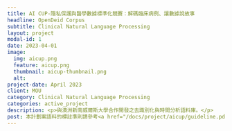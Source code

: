 ```yaml
---
title: AI CUP-隱私保護與醫學數據標準化競賽：解碼臨床病例、讓數據說故事
headline: OpenDeid Corpus
subtitle: Clinical Natural Language Processing
layout: project
modal-id: 1
date: 2023-04-01
image:
  img: aicup.png
  feature: aicup.png
  thumbnail: aicup-thumbnail.png
  alt:
project-date: April 2023
client: MOU
category: Clinical Natural Language Processing
categories: active_project
description: <p>與澳洲新南威爾斯大學合作開發之去識別化與時間分析語料庫。</p>
post: 本計劃案語料的標註準則請參考<a href="/docs/project/aicup/guideline.pdf" target="_blank">這個</a>連結。<br>123123123
---
```

